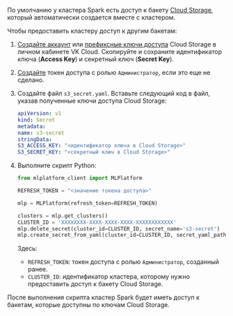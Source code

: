 По умолчанию у кластера Spark есть доступ к бакету [Cloud Storage](/ru/storage/s3), который автоматически создается вместе с кластером.

Чтобы предоставить кластеру доступ к другим бакетам:

1. [Создайте аккаунт](/ru/storage/s3/instructions/access-management/access-keys) или [префиксные ключи доступа](/ru/storage/s3/service-management/buckets/bucket-keys) Cloud Storage в личном кабинете VK Cloud. Cкопируйте и сохраните идентификатор ключа (**Access Key**) и секретный ключ (**Secret Key**).
1. [Создайте](/ru/ml/spark-to-k8s/ml-platform-library/authz) токен доступа с ролью `Администратор`, если это еще не сделано.
1. Создайте файл `s3_secret.yaml`. Вставьте следующий код в файл, указав полученные ключи доступа Cloud Storage:

     ```yaml
     apiVersion: v1
     kind: Secret
     metadata:
     name: s3-secret
     stringData:
     S3_ACCESS_KEY: "<идентификатор ключа в Cloud Storage>"
     S3_SECRET_KEY: "<секретный ключ в Cloud Storage>"
     ```

1. Выполните скрипт Python:

     ```python
     from mlplatform_client import MLPlatform

     REFRESH_TOKEN = "<значение токена доступа>"

     mlp = MLPlatform(refresh_token=REFRESH_TOKEN)

     clusters = mlp.get_clusters()
     CLUSTER_ID = 'XXXXXXXX-XXXX-XXXX-XXXX-XXXXXXXXXXXX'
     mlp.delete_secret(cluster_id=CLUSTER_ID, secret_name='s3-secret')
     mlp.create_secret_from_yaml(cluster_id=CLUSTER_ID, secret_yaml_path='s3_secret.yaml')
     ```

     Здесь:

     - `REFRESH_TOKEN`: токен доступа с ролью `Администратор`, созданный ранее.
     - `CLUSTER_ID`: идентификатор кластера, которому нужно предоставить доступ к бакету Cloud Storage.

После выполнения скрипта кластер Spark будет иметь доступ к бакетам, которые доступны по ключам Cloud Storage.
